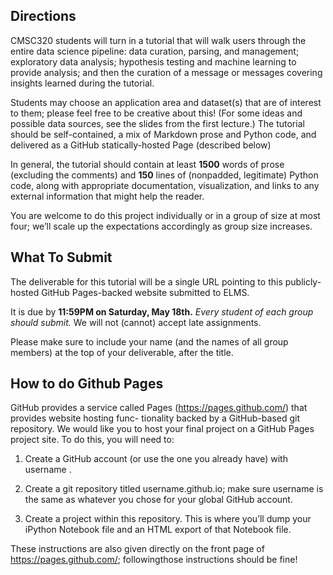 ## Directions

CMSC320 students will turn in a tutorial that will walk users through the entire data science pipeline: 
data curation, parsing, and management; exploratory data analysis; hypothesis testing and machine learning
to provide analysis; and then the curation of a message or messages covering insights learned during the
tutorial. 

Students may choose an application area and dataset(s) that are of interest to them; please feel
free to be creative about this! (For some ideas and possible data sources, see the slides from the first
lecture.) The tutorial should be self-contained, a mix of Markdown prose and Python code, and delivered
as a GitHub statically-hosted Page (described below)

In general, the tutorial should contain at least **1500** words of prose (excluding the comments) and **150**
lines of (nonpadded, legitimate) Python code, along with appropriate documentation, visualization, and
links to any external information that might help the reader. 

You are welcome to do this project individually or in a group of size at most four; we’ll scale up the expectations accordingly as group size increases.

## What To Submit

The deliverable for this tutorial will be a single URL pointing to this publicly-hosted GitHub Pages-backed website submitted to ELMS. 

It is due by **11:59PM on Saturday, May 18th.** *Every student of each group should submit.* 
We will not (cannot) accept late assignments.

Please make sure to include your name (and the names of all group members) at the top of your deliverable, after the title.

## How to do Github Pages

GitHub provides a service called Pages (https://pages.github.com/) that provides website hosting func-
tionality backed by a GitHub-based git repository. We would like you to host your final project on a GitHub
Pages project site. To do this, you will need to:

1. Create a GitHub account (or use the one you already have) with username <username>.
    
2. Create a git repository titled username.github.io; make sure username is the same as whatever you
chose for your global GitHub account.

3. Create a project within this repository. This is where you’ll dump your iPython Notebook file and
an HTML export of that Notebook file.

These instructions are also given directly on the front page of https://pages.github.com/; followingthose instructions should be fine!
